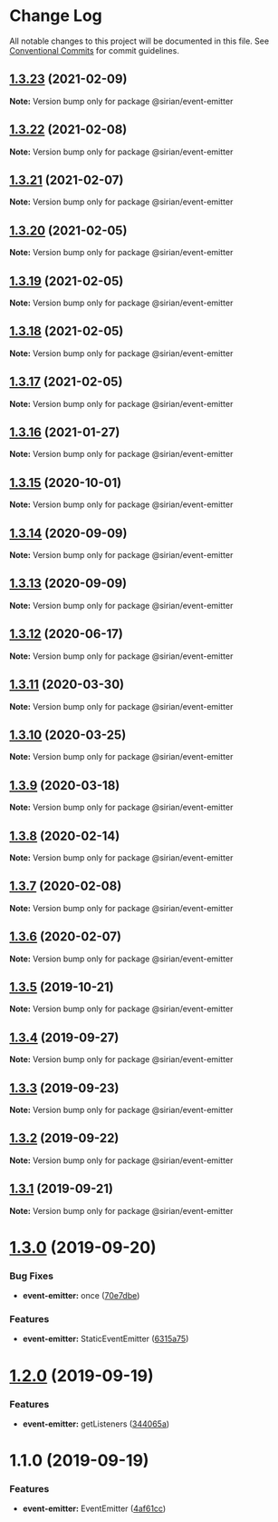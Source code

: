 # Change Log

All notable changes to this project will be documented in this file.
See [Conventional Commits](https://conventionalcommits.org) for commit guidelines.

## [1.3.23](https://github.com/sirian/js/compare/@sirian/event-emitter@1.3.22...@sirian/event-emitter@1.3.23) (2021-02-09)

**Note:** Version bump only for package @sirian/event-emitter





## [1.3.22](https://github.com/sirian/js/compare/@sirian/event-emitter@1.3.21...@sirian/event-emitter@1.3.22) (2021-02-08)

**Note:** Version bump only for package @sirian/event-emitter





## [1.3.21](https://github.com/sirian/js/compare/@sirian/event-emitter@1.3.20...@sirian/event-emitter@1.3.21) (2021-02-07)

**Note:** Version bump only for package @sirian/event-emitter





## [1.3.20](https://github.com/sirian/js/compare/@sirian/event-emitter@1.3.19...@sirian/event-emitter@1.3.20) (2021-02-05)

**Note:** Version bump only for package @sirian/event-emitter





## [1.3.19](https://github.com/sirian/js/compare/@sirian/event-emitter@1.3.18...@sirian/event-emitter@1.3.19) (2021-02-05)

**Note:** Version bump only for package @sirian/event-emitter





## [1.3.18](https://github.com/sirian/js/compare/@sirian/event-emitter@1.3.17...@sirian/event-emitter@1.3.18) (2021-02-05)

**Note:** Version bump only for package @sirian/event-emitter





## [1.3.17](https://github.com/sirian/js/compare/@sirian/event-emitter@1.3.16...@sirian/event-emitter@1.3.17) (2021-02-05)

**Note:** Version bump only for package @sirian/event-emitter





## [1.3.16](https://github.com/sirian/js/compare/@sirian/event-emitter@1.3.15...@sirian/event-emitter@1.3.16) (2021-01-27)

**Note:** Version bump only for package @sirian/event-emitter





## [1.3.15](https://github.com/sirian/js/compare/@sirian/event-emitter@1.3.14...@sirian/event-emitter@1.3.15) (2020-10-01)

**Note:** Version bump only for package @sirian/event-emitter





## [1.3.14](https://github.com/sirian/js/compare/@sirian/event-emitter@1.3.13...@sirian/event-emitter@1.3.14) (2020-09-09)

**Note:** Version bump only for package @sirian/event-emitter





## [1.3.13](https://github.com/sirian/js/compare/@sirian/event-emitter@1.3.12...@sirian/event-emitter@1.3.13) (2020-09-09)

**Note:** Version bump only for package @sirian/event-emitter





## [1.3.12](https://github.com/sirian/js/compare/@sirian/event-emitter@1.3.11...@sirian/event-emitter@1.3.12) (2020-06-17)

**Note:** Version bump only for package @sirian/event-emitter





## [1.3.11](https://github.com/sirian/js/compare/@sirian/event-emitter@1.3.10...@sirian/event-emitter@1.3.11) (2020-03-30)

**Note:** Version bump only for package @sirian/event-emitter





## [1.3.10](https://github.com/sirian/js/compare/@sirian/event-emitter@1.3.9...@sirian/event-emitter@1.3.10) (2020-03-25)

**Note:** Version bump only for package @sirian/event-emitter





## [1.3.9](https://github.com/sirian/js/compare/@sirian/event-emitter@1.3.8...@sirian/event-emitter@1.3.9) (2020-03-18)

**Note:** Version bump only for package @sirian/event-emitter





## [1.3.8](https://github.com/sirian/js/compare/@sirian/event-emitter@1.3.7...@sirian/event-emitter@1.3.8) (2020-02-14)

**Note:** Version bump only for package @sirian/event-emitter





## [1.3.7](https://github.com/sirian/js/compare/@sirian/event-emitter@1.3.6...@sirian/event-emitter@1.3.7) (2020-02-08)

**Note:** Version bump only for package @sirian/event-emitter





## [1.3.6](https://github.com/sirian/js/compare/@sirian/event-emitter@1.3.5...@sirian/event-emitter@1.3.6) (2020-02-07)

**Note:** Version bump only for package @sirian/event-emitter





## [1.3.5](https://github.com/sirian/js/compare/@sirian/event-emitter@1.3.4...@sirian/event-emitter@1.3.5) (2019-10-21)

**Note:** Version bump only for package @sirian/event-emitter





## [1.3.4](https://github.com/sirian/js/compare/@sirian/event-emitter@1.3.3...@sirian/event-emitter@1.3.4) (2019-09-27)

**Note:** Version bump only for package @sirian/event-emitter





## [1.3.3](https://github.com/sirian/js/compare/@sirian/event-emitter@1.3.2...@sirian/event-emitter@1.3.3) (2019-09-23)

**Note:** Version bump only for package @sirian/event-emitter





## [1.3.2](https://github.com/sirian/js/compare/@sirian/event-emitter@1.3.1...@sirian/event-emitter@1.3.2) (2019-09-22)

**Note:** Version bump only for package @sirian/event-emitter





## [1.3.1](https://github.com/sirian/js/compare/@sirian/event-emitter@1.3.0...@sirian/event-emitter@1.3.1) (2019-09-21)

**Note:** Version bump only for package @sirian/event-emitter





# [1.3.0](https://github.com/sirian/js/compare/@sirian/event-emitter@1.2.0...@sirian/event-emitter@1.3.0) (2019-09-20)


### Bug Fixes

* **event-emitter:** once ([70e7dbe](https://github.com/sirian/js/commit/70e7dbe))


### Features

* **event-emitter:** StaticEventEmitter ([6315a75](https://github.com/sirian/js/commit/6315a75))





# [1.2.0](https://github.com/sirian/js/compare/@sirian/event-emitter@1.1.0...@sirian/event-emitter@1.2.0) (2019-09-19)


### Features

* **event-emitter:** getListeners ([344065a](https://github.com/sirian/js/commit/344065a))





# 1.1.0 (2019-09-19)


### Features

* **event-emitter:** EventEmitter ([4af61cc](https://github.com/sirian/js/commit/4af61cc))

